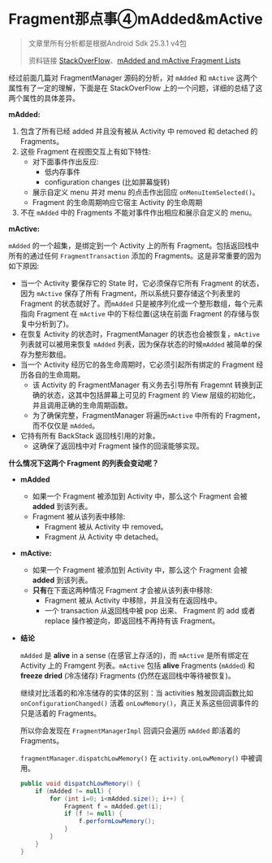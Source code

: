 # Fragment那点事④mAdded&mActive

> 文章里所有分析都是根据Android Sdk 25.3.1 v4包
>
> 资料链接 [StackOverFlow](https://stackoverflow.com/questions/25695960/difference-between-madded-mactive-in-source-code-of-support-fragmentmanager)、[mAdded and mActive Fragment Lists](https://github.com/kgleong/software-engineering/wiki/Fragment-Manager#madded-and-mactive-fragment-lists)

经过前面几篇对 FragmentManager 源码的分析，对 `mAdded` 和 `mActive` 这两个属性有了一定的理解，下面是在 StackOverFlow 上的一个问题，详细的总结了这两个属性的具体差异。

**mAdded:**

1. 包含了所有已经 added 并且没有被从 Activity 中 removed 和 detached 的 Fragments。
2. 这些 Fragment 在视图交互上有如下特性:
   * 对下面事件作出反应:
     * 低内存事件
     * configuration changes (比如屏幕旋转)
   * 展示自定义 menu 并对 menu 的点击作出回应 `onMenuItemSelected()`。
   * Fragment 的生命周期响应它宿主 Activity 的生命周期
3. 不在 `mAdded` 中的 Fragments 不能对事件作出相应和展示自定义的 menu。

**mActive:**

`mAdded` 的一个超集，是绑定到一个 Activity 上的所有 Fragment。包括返回栈中所有的通过任何 `FragmentTransaction` 添加的 Fragments。这是非常重要的因为如下原因:

* 当一个 Activity 要保存它的 State 时，它必须保存它所有 Fragment 的状态，因为 `mActive` 保存了所有 Fragment，所以系统只要存储这个列表里的 Fragment 的状态就好了。而`mAdded` 只是被序列化成一个整形数组，每个元素指向 Fragment 在 `mActive` 中的下标位置(这块在前面 Fragment 的存储与恢复中分析到了)。
* 在恢复 Activity 的状态时，FragmentManager 的状态也会被恢复，`mActive` 列表就可以被用来恢复 `mAdded` 列表，因为保存状态的时候`mAdded` 被简单的保存为整形数组。
* 当一个 Activity 经历它的各生命周期时，它必须引起所有绑定的 Fragment 经历各自的生命周期。
  * 该 Activity 的 FragmentManager 有义务去引导所有 Fragemnt 转换到正确的状态，这其中包括屏幕上可见的 Fragment 的 View 层级的初始化，并且调用正确的生命周期函数。
  * 为了确保完整，FragmentManager 将遍历`mActive` 中所有的 Fragment，而不仅仅是 `mAdded`。
* 它持有所有 BackStack 返回栈引用的对象。
  * 这确保了返回栈中对 Fragment 操作的回滚能够实现。

**什么情况下这两个 Fragment 的列表会变动呢？**

* **mAdded**

  * 如果一个 Fragment 被添加到 Activity 中，那么这个 Fragment 会被 **added** 到该列表。
  * Fragment 被从该列表中移除:
    * Fragment 被从 Activity 中 removed。
    * Fragment 从 Activity 中 detached。

* **mActive:**

  * 如果一个 Fragment 被添加到 Activity 中，那么这个 Fragment 会被 **added** 到该列表。
  * **只有**在下面这两种情况 Fragment 才会被从该列表中移除:
    * Fragment 被从 Activity 中移除，并且没有在返回栈中。
    * 一个 transaction 从返回栈中被 pop 出来、 Fragment 的 add 或者 replace 操作被逆向，即返回栈不再持有该 Fragment。

* **结论**

  `mAdded` 是 **alive** in a sense (在感官上存活的)，而 `mActive` 是所有绑定在 Activity 上的 Framgent 列表。`mActive` 包括 **alive** Fragments (`mAdded`) 和 **freeze dried** (冷冻储存) Fragments (仍然在返回栈中等待被恢复)。

  继续对比活着的和冷冻储存的实体的区别：当 activities 触发回调函数比如 `onConfigurationChanged()` 活着 `onLowMemory()`，真正关系这些回调事件的只是活着的 Fragments。

  所以你会发现在 `FragmentManagerImpl` 回调只会遍历 `mAdded` 即活着的 Fragments。

  `fragmentManager.dispatchLowMemory()` 在 `activity.onLowMemory()` 中被调用。

  ```java
  public void dispatchLowMemory() {
      if (mAdded != null) {
          for (int i=0; i<mAdded.size(); i++) {
              Fragment f = mAdded.get(i);
              if (f != null) {
                  f.performLowMemory();
              }
          }
      }
  }
  ```

  ​
